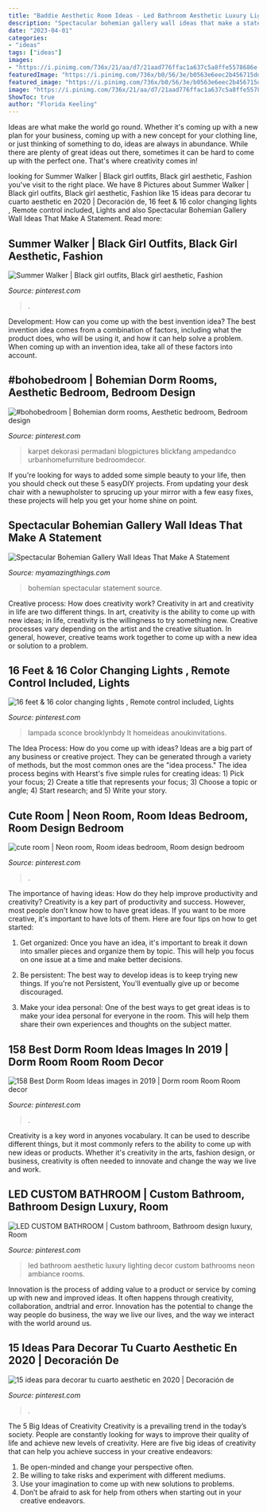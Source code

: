 ```yaml
---
title: "Baddie Aesthetic Room Ideas - Led Bathroom Aesthetic Luxury Lighting Decor Custom Bathrooms Neon Ambiance Rooms"
description: "Spectacular bohemian gallery wall ideas that make a statement"
date: "2023-04-01"
categories:
- "ideas"
tags: ["ideas"]
images:
- "https://i.pinimg.com/736x/21/aa/d7/21aad776ffac1a637c5a8ffe5578686e.jpg"
featuredImage: "https://i.pinimg.com/736x/b0/56/3e/b0563e6eec2b456715dd42f23b7e410c.jpg"
featured_image: "https://i.pinimg.com/736x/b0/56/3e/b0563e6eec2b456715dd42f23b7e410c.jpg"
image: "https://i.pinimg.com/736x/21/aa/d7/21aad776ffac1a637c5a8ffe5578686e.jpg"
ShowToc: true
author: "Florida Keeling"
---
```



Ideas are what make the world go round. Whether it's coming up with a new plan for your business, coming up with a new concept for your clothing line, or just thinking of something to do, ideas are always in abundance. While there are plenty of great ideas out there, sometimes it can be hard to come up with the perfect one. That's where creativity comes in!

	

		
looking for Summer Walker | Black girl outfits, Black girl aesthetic, Fashion you've visit to the right place. We have 8 Pictures about Summer Walker | Black girl outfits, Black girl aesthetic, Fashion like 15 ideas para decorar tu cuarto aesthetic en 2020 | Decoración de, 16 feet &amp; 16 color changing lights , Remote control included, Lights and also Spectacular Bohemian Gallery Wall Ideas That Make A Statement. Read more:
		
    
## Summer Walker | Black Girl Outfits, Black Girl Aesthetic, Fashion

<img loading=lazy src="https://i.pinimg.com/736x/ad/3d/f0/ad3df0a7c9b7e276a4f24ad9770a7e9f.jpg" onerror="this.onerror=null;this.src='https://tse1.mm.bing.net/th?id=OIP.8tRMcw_Lgs6pTaKxO3OxLAHaNK&amp;pid=15.1';" alt="Summer Walker | Black girl outfits, Black girl aesthetic, Fashion">

_Source: pinterest.com_

>. 

	

Development: How can you come up with the best invention idea?
The best invention idea comes from a combination of factors, including what the product does, who will be using it, and how it can help solve a problem. When coming up with an invention idea, take all of these factors into account.

    
## #bohobedroom | Bohemian Dorm Rooms, Aesthetic Bedroom, Bedroom Design

<img loading=lazy src="https://i.pinimg.com/736x/b0/56/3e/b0563e6eec2b456715dd42f23b7e410c.jpg" onerror="this.onerror=null;this.src='https://tse2.mm.bing.net/th?id=OIP.xJ9SBsAchgWh1BTzR6HrGwHaLH&amp;pid=15.1';" alt="#bohobedroom | Bohemian dorm rooms, Aesthetic bedroom, Bedroom design">

_Source: pinterest.com_

>karpet dekorasi permadani blogpictures blickfang ampedandco urbanhomefurniture bedroomdecor. 

	

If you're looking for ways to added some simple beauty to your life, then you should check out these 5 easyDIY projects. From updating your desk chair with a newupholster to sprucing up your mirror with a few easy fixes, these projects will help you get your home shine on point.

    
## Spectacular Bohemian Gallery Wall Ideas That Make A Statement

<img loading=lazy src="http://myamazingthings.com/wp-content/uploads/2018/02/bohemian-gallery-wall-3.jpg" onerror="this.onerror=null;this.src='https://tse4.mm.bing.net/th?id=OIP.AHM-y3hp0fCCRWLb-fiLiAHaJ4&amp;pid=15.1';" alt="Spectacular Bohemian Gallery Wall Ideas That Make A Statement">

_Source: myamazingthings.com_

>bohemian spectacular statement source. 

	

Creative process: How does creativity work?
Creativity in art and creativity in life are two different things. In art, creativity is the ability to come up with new ideas; in life, creativity is the willingness to try something new. Creative processes vary depending on the artist and the creative situation. In general, however, creative teams work together to come up with a new idea or solution to a problem.

    
## 16 Feet &amp; 16 Color Changing Lights , Remote Control Included, Lights

<img loading=lazy src="https://i.pinimg.com/736x/21/aa/d7/21aad776ffac1a637c5a8ffe5578686e.jpg" onerror="this.onerror=null;this.src='https://tse4.mm.bing.net/th?id=OIP._UsHevqTh7URjRmEvryCWgHaMQ&amp;pid=15.1';" alt="16 feet &amp; 16 color changing lights , Remote control included, Lights">

_Source: pinterest.com_

>lampada sconce brooklynbdy lt homeideas anoukinvitations. 

	

The Idea Process: How do you come up with ideas?
Ideas are a big part of any business or creative project. They can be generated through a variety of methods, but the most common ones are the "idea process." The idea process begins with Hearst's five simple rules for creating ideas: 1) Pick your focus; 2) Create a title that represents your focus; 3) Choose a topic or angle; 4) Start research; and 5) Write your story.

    
## Cute Room | Neon Room, Room Ideas Bedroom, Room Design Bedroom

<img loading=lazy src="https://i.pinimg.com/736x/2d/1b/17/2d1b1721c2fe5d5918e5bb73279075ca.jpg" onerror="this.onerror=null;this.src='https://tse1.mm.bing.net/th?id=OIP.hMQqRe1ufOIGE6PyEyVqrwHaNK&amp;pid=15.1';" alt="cute room | Neon room, Room ideas bedroom, Room design bedroom">

_Source: pinterest.com_

>. 

	

The importance of having ideas: How do they help improve productivity and creativity?
Creativity is a key part of productivity and success. However, most people don't know how to have great ideas. If you want to be more creative, it's important to have lots of them. Here are four tips on how to get started:
1. Get organized: Once you have an idea, it's important to break it down into smaller pieces and organize them by topic. This will help you focus on one issue at a time and make better decisions.

2. Be persistent: The best way to develop ideas is to keep trying new things. If you're not Persistent, You'll eventually give up or become discouraged.

3. Make your idea personal: One of the best ways to get great ideas is to make your idea personal for everyone in the room. This will help them share their own experiences and thoughts on the subject matter.

    
## 158 Best Dorm Room Ideas Images In 2019 | Dorm Room Room Room Decor

<img loading=lazy src="https://i.pinimg.com/736x/c5/e9/38/c5e938427989dbf09d23a59a8fcaee84.jpg" onerror="this.onerror=null;this.src='https://tse2.mm.bing.net/th?id=OIP.KFc_llP7o_IIye5RkMKTHwHaJ3&amp;pid=15.1';" alt="158 Best Dorm Room Ideas images in 2019 | Dorm room Room Room decor">

_Source: pinterest.com_

>. 

	

Creativity is a key word in anyones vocabulary. It can be used to describe different things, but it most commonly refers to the ability to come up with new ideas or products. Whether it's creativity in the arts, fashion design, or business, creativity is often needed to innovate and change the way we live and work.

    
## LED CUSTOM BATHROOM | Custom Bathroom, Bathroom Design Luxury, Room

<img loading=lazy src="https://i.pinimg.com/736x/09/f1/96/09f19635e95fe7565ff139a59298b9d9.jpg" onerror="this.onerror=null;this.src='https://tse3.mm.bing.net/th?id=OIP.HsOvVjv7dY_ajwDXOAk1FAHaJ3&amp;pid=15.1';" alt="LED CUSTOM BATHROOM | Custom bathroom, Bathroom design luxury, Room">

_Source: pinterest.com_

>led bathroom aesthetic luxury lighting decor custom bathrooms neon ambiance rooms. 

	

Innovation is the process of adding value to a product or service by coming up with new and improved ideas. It often happens through creativity, collaboration, andtrial and error. Innovation has the potential to change the way people do business, the way we live our lives, and the way we interact with the world around us.

    
## 15 Ideas Para Decorar Tu Cuarto Aesthetic En 2020 | Decoración De

<img loading=lazy src="https://i.pinimg.com/736x/6a/5f/1c/6a5f1c7b610eec6372359ceb4e8c93bd.jpg" onerror="this.onerror=null;this.src='https://tse4.mm.bing.net/th?id=OIP.rkzh-ilJne6-X5v012UMDwHaJ3&amp;pid=15.1';" alt="15 ideas para decorar tu cuarto aesthetic en 2020 | Decoración de">

_Source: pinterest.com_

>. 

	

The 5 Big Ideas of Creativity
Creativity is a prevailing trend in the today’s society. People are constantly looking for ways to improve their quality of life and achieve new levels of creativity. Here are five big ideas of creativity that can help you achieve success in your creative endeavors: 
1. Be open-minded and change your perspective often.
2. Be willing to take risks and experiment with different mediums.
3. Use your imagination to come up with new solutions to problems.
4. Don’t be afraid to ask for help from others when starting out in your creative endeavors.

